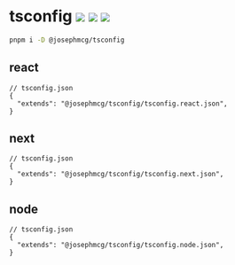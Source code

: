 # tsconfig <a href="https://npm.im/@josephmcg/tsconfig"><img src="https://badgen.net/npm/v/@josephmcg/tsconfig"></a> <a href="https://npm.im/@josephmcg/tsconfig"><img src="https://badgen.net/npm/dm/@josephmcg/tsconfig"></a> <a href="https://packagephobia.now.sh/result?p=@josephmcg/tsconfig"><img src="https://packagephobia.now.sh/badge?p=@josephmcg/tsconfig"></a>

```bash
pnpm i -D @josephmcg/tsconfig
```

## react

```jsonc
// tsconfig.json
{
  "extends": "@josephmcg/tsconfig/tsconfig.react.json",
}
```

## next

```jsonc
// tsconfig.json
{
  "extends": "@josephmcg/tsconfig/tsconfig.next.json",
}
```

## node

```jsonc
// tsconfig.json
{
  "extends": "@josephmcg/tsconfig/tsconfig.node.json",
}
```
